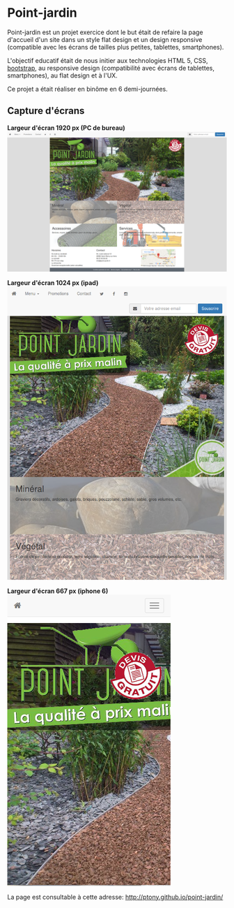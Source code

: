 # Point-jardin

Point-jardin est un projet exercice dont le but était de refaire la page d'accueil d'un site dans un style flat design et un design responsive (compatible avec les écrans de tailles plus petites, tablettes, smartphones).

L'objectif educatif était de nous initier aux technologies HTML 5, CSS, [bootstrap](http://getbootstrap.com/), au responsive design (compatibilité avec écrans de tablettes, smartphones), au flat design et à l'UX.

Ce projet a était réaliser en binôme en 6 demi-journées.

## Capture d'écrans

**Largeur d'écran 1920 px (PC de bureau)**
![Capture Accueil Point-Jardin sur largeur 1920px](https://raw.githubusercontent.com/PTony/point-jardin/master/screenshots/screenshot_Accueil%20-%20Point-Jardin_-_1920px_-_20160831100321.png)

**Largeur d'écran 1024 px (ipad)**
![Capture Accueil Point-Jardin sur largeur 1024px](https://raw.githubusercontent.com/PTony/point-jardin/master/screenshots/screenshot_Accueil%20-%20Point-Jardin_-_1024px_-_20160831100523.png)

**Largeur d'écran 667 px (iphone 6)**
![Capture Accueil Point-Jardin sur largeur 667px](https://raw.githubusercontent.com/PTony/point-jardin/master/screenshots/screenshot_Accueil%20-%20Point-Jardin_-_667px_-_20160831100633.png)


La page est consultable à cette adresse: http://ptony.github.io/point-jardin/
